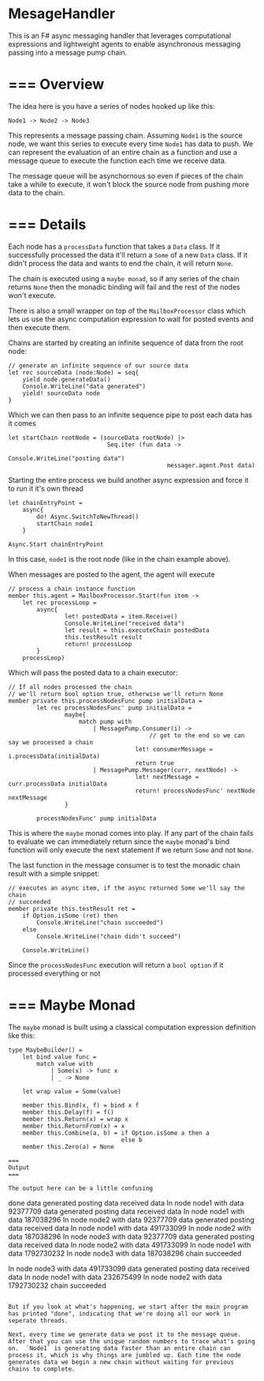 MesageHandler
=============

This is an F# async messaging handler that leverages computational expressions and lightweight agents to enable asynchronous messaging passing into a message pump chain.


===
Overview
===

The idea here is you have a series of nodes hooked up like this:

```
Node1 -> Node2 -> Node3
```
   
This represents a message passing chain.  Assuming `Node1` is the source node, we want this series to execute every time `Node1` has data to push.  We can represent the evaluation of an entire chain as a function and use a message queue to execute the function each time we receive data. 

The message queue will be asynchornous so even if pieces of the chain take a while to execute, it won't block the 
source node from pushing more data to the chain.

===
Details
===

Each node has a `processData` function that takes a `Data` class. If it successfully processed the data it'll return a `Some` of a new `Data` class. If it didn't process the data and wants to end the chain, it will return `None`.  

The chain is executed using a `maybe monad`, so if any series of the chain returns `None` then the monadic binding will fail and the rest of the nodes won't execute.  

There is also a small wrapper on top of the `MailboxProcessor` class which lets us use the async computation expression to wait for posted events and then execute them.

Chains are started by creating an infinite sequence of data from the root node:

```
// generate an infinite sequence of our source data    
let rec sourceData (node:Node) = seq{
    yield node.generateData()
    Console.WriteLine("data generated")
    yield! sourceData node
} 
```

Which we can then pass to an infinite sequence pipe to post each data has it comes

```
let startChain rootNode = (sourceData rootNode) |> 
                            Seq.iter (fun data ->
                                             Console.WriteLine("posting data")
                                             messager.agent.Post data)
```

Starting the entire process we build another async expression and force it to run it it's own thread 

```
let chainEntryPoint = 
    async{
        do! Async.SwitchToNewThread()
        startChain node1
    }

Async.Start chainEntryPoint
```

In this case, `node1` is the root node (like in the chain example above).

When messages are posted to the agent, the agent will execute 

```
// process a chain instance function
member this.agent = MailboxProcessor.Start(fun item -> 
    let rec processLoop = 
        async{
                let! postedData = item.Receive()
                Console.WriteLine("received data")
                let result = this.executeChain postedData
                this.testResult result
                return! processLoop
        }
    processLoop)
```

Which will pass the posted data to a chain executor:

```
// If all nodes processed the chain
// we'll return bool option true, otherwise we'll return None
member private this.processNodesFunc pump initialData =   
        let rec processNodesFunc' pump initialData = 
                maybe{
                    match pump with 
                        | MessagePump.Consumer(i) -> 
                                        // got to the end so we can say we processed a chain
                                    let! consumerMessage = i.processData(initialData)
                                    return true
                        | MessagePump.Messager(curr, nextNode) -> 
                                    let! nextMessage = curr.processData initialData
                                    return! processNodesFunc' nextNode nextMessage
                }    
                                     
        processNodesFunc' pump initialData
```

This is where the `maybe` monad comes into play.  If any part of the chain fails to evaluate we can immediately return since the `maybe` monad's bind function will only execute the next statement if we return `Some` and not `None`.

The last function in the message consumer is to test the monadic chain result with a simple snippet:

```
// executes an async item, if the async returned Some we'll say the chain 
// succeeded
member private this.testResult ret = 
    if Option.isSome (ret) then 
        Console.WriteLine("chain succeeded")
    else
        Console.WriteLine("chain didn't succeed")

    Console.WriteLine()
```

Since the `processNodesFunc` execution will return a `bool option` if it processed everything or not            

===
Maybe Monad
===
                                                         
The `maybe` monad is built using a classical computation expression definition like this:

```
type MaybeBuilder() =
    let bind value func =
        match value with
            | Some(x) -> func x
            | _ -> None

    let wrap value = Some(value)

    member this.Bind(x, f) = bind x f
    member this.Delay(f) = f()
    member this.Return(x) = wrap x
    member this.ReturnFrom(x) = x
    member this.Combine(a, b) = if Option.isSome a then a
                                else b 
    member this.Zero(a) = None
    
===
Output
===

The output here can be a little confusing

```
done
data generated
posting data
received data
In node node1 with data 92377709
data generated
posting data
received data
In node node1 with data 187038296
In node node2 with data 92377709
data generated
posting data
received data
In node node1 with data 491733099
In node node2 with data 187038296
In node node3 with data 92377709
data generated
posting data
received data
In node node2 with data 491733099
In node node1 with data 1792730232
In node node3 with data 187038296
chain succeeded

In node node3 with data 491733099
data generated
posting data
received data
In node node1 with data 232675499
In node node2 with data 1792730232
chain succeeded
```

But if you look at what's happening, we start after the main program has printed "done", indicating that we're doing all our work in seperate threads.

Next, every time we generate data we post it to the message queue.  After that you can use the unique random numbers to trace what's going on.  `Node1` is generating data faster than an entire chain can process it, which is why things are jumbled up. Each time the node generates data we begin a new chain without waiting for previous chains to complete.


